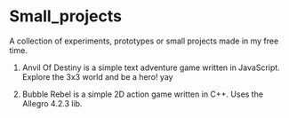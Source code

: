 # Small_projects
A collection of experiments, prototypes or small projects made in my free time.

1. Anvil Of Destiny is a simple text adventure game written in JavaScript. Explore the 3x3 world and be a hero! yay

2. Bubble Rebel is a simple 2D action game written in C++. Uses the Allegro 4.2.3 lib.
